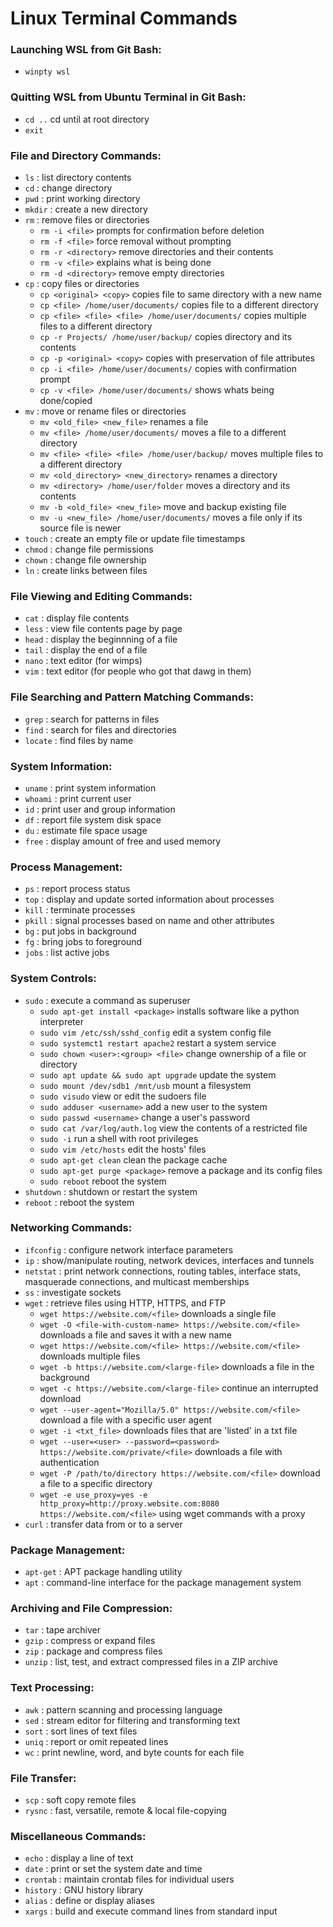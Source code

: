 # Linux Terminal Commands

### Launching WSL from Git Bash:
- `winpty wsl`

### Quitting WSL from Ubuntu Terminal in Git Bash:
- `cd ..` cd until at root directory
- `exit`

### File and Directory Commands:
- `ls` : list directory contents
- `cd` : change directory
- `pwd` : print working directory
- `mkdir` : create a new directory
- `rm` : remove files or directories
	- `rm -i <file>` prompts for confirmation before deletion
	- `rm -f <file>` force removal without prompting
	- `rm -r <directory>` remove directories and their contents
	- `rm -v <file>` explains what is being done
	- `rm -d <directory>` remove empty directories
- `cp` : copy files or directories
	- `cp <original> <copy>` copies file to same directory with a new name
	- `cp <file> /home/user/documents/` copies file to a different directory
	- `cp <file> <file> <file> /home/user/documents/` copies multiple files to a different directory
	- `cp -r Projects/ /home/user/backup/` copies directory and its contents
	- `cp -p <original> <copy>` copies with preservation of file attributes
	- `cp -i <file> /home/user/documents/` copies with confirmation prompt
	- `cp -v <file> /home/user/documents/` shows whats being done/copied
- `mv` : move or rename files or directories
	- `mv <old_file> <new_file>` renames a file
	- `mv <file> /home/user/documents/` moves a file to a different directory
	- `mv <file> <file> <file> /home/user/backup/` moves multiple files to a different directory
	- `mv <old_directory> <new_directory>` renames a directory
	- `mv <directory> /home/user/folder` moves a directory and its contents
	- `mv -b <old_file> <new_file>` move and backup existing file
	- `mv -u <new_file> /home/user/documents/` moves a file only if its source file is newer
- `touch` : create an empty file or update file timestamps
- `chmod` : change file permissions
- `chown` : change file ownership
- `ln` : create links between files

### File Viewing and Editing Commands:
- `cat` : display file contents
- `less` : view file contents page by page
- `head` : display the beginnning of a file
- `tail` : display the end of a file
- `nano` : text editor (for wimps)
- `vim` : text editor (for people who got that dawg in them)

### File Searching and Pattern Matching Commands:
- `grep` : search for patterns in files
- `find` : search for files and directories
- `locate` : find files by name

### System Information:
- `uname` : print system information
- `whoami` : print current user
- `id` : print user and group information
- `df` : report file system disk space
- `du` : estimate file space usage
- `free` : display amount of free and used memory

### Process Management:
- `ps` : report process status
- `top` : display and update sorted information about processes
- `kill` : terminate processes
- `pkill` : signal processes based on name and other attributes
- `bg` : put jobs in background
- `fg` : bring jobs to foreground
- `jobs` : list active jobs

### System Controls:
- `sudo` : execute a command as superuser
	- `sudo apt-get install <package>` installs software like a python interpreter
	- `sudo vim /etc/ssh/sshd_config` edit a system config file
	- `sudo systemct1 restart apache2` restart a system service
	- `sudo chown <user>:<group> <file>` change ownership of a file or directory
	- `sudo apt update && sudo apt upgrade` update the system
	- `sudo mount /dev/sdb1 /mnt/usb` mount a filesystem
	- `sudo visudo` view or edit the sudoers file
	- `sudo adduser <username>` add a new user to the system
	- `sudo passwd <username>` change a user's password
	- `sudo cat /var/log/auth.log` view the contents of a restricted file
	- `sudo -i` run a shell with root privileges
	- `sudo vim /etc/hosts` edit the hosts' files
	- `sudo apt-get clean` clean the package cache
	- `sudo apt-get purge <package>` remove a package and its config files
	- `sudo reboot` reboot the system
- `shutdown` : shutdown or restart the system
- `reboot` : reboot the system

### Networking Commands:
- `ifconfig` : configure network interface parameters
- `ip` : show/manipulate routing, network devices, interfaces and tunnels
- `netstat` : print network connections, routing tables, interface stats, masquerade connections, and multicast memberships
- `ss` : investigate sockets
- `wget` : retrieve files using HTTP, HTTPS, and FTP
	- `wget https://website.com/<file>` downloads a single file
	- `wget -O <file-with-custom-name> https://website.com/<file>` downloads a file and saves it with a new name
	- `wget https://website.com/<file> https://website.com/<file>` downloads multiple files
	- `wget -b https://website.com/<large-file>` downloads a file in the background
	- `wget -c https://website.com/<large-file>` continue an interrupted download
	- `wget --user-agent="Mozilla/5.0" https://website.com/<file>` download a file with a specific user agent
	- `wget -i <txt_file>` downloads files that are 'listed' in a txt file
	- `wget --user=<user> --password=<password> https://website.com/private/<file>` downloads a file with authentication
	- `wget -P /path/to/directory https://website.com/<file>` download a file to a specific directory
	- `wget -e use_proxy=yes -e http_proxy=http://proxy.website.com:8080 https://website.com/<file>` using wget commands with a proxy
- `curl` : transfer data from or to a server

### Package Management:
- `apt-get` : APT package handling utility
- `apt` : command-line interface for the package management system

### Archiving and File Compression:
- `tar` : tape archiver
- `gzip` : compress or expand files
- `zip` : package and compress files
- `unzip` : list, test, and extract compressed files in a ZIP archive

### Text Processing:
- `awk` : pattern scanning and processing language
- `sed` : stream editor for filtering and transforming text
- `sort` : sort lines of text files
- `uniq` : report or omit repeated lines
- `wc` : print newline, word, and byte counts for each file

### File Transfer:
- `scp` : soft copy remote files
- `rysnc` : fast, versatile, remote & local file-copying

### Miscellaneous Commands:
- `echo` : display a line of text
- `date` : print or set the system date and time
- `crontab` : maintain crontab files for individual users
- `history` : GNU history library
- `alias` : define or display aliases
- `xargs` : build and execute command lines from standard input
